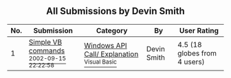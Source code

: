 ﻿<div align="center">

## All Submissions by Devin Smith

</div>

No.  | Submission | Category | By   | User Rating
---- | ---------- | -------- | ---- | -----------
1 | [Simple VB commands<br /><sup>2002-09-15 22:22:58</sup>](https://github.com/Planet-Source-Code/devin-smith-simple-vb-commands__1-39036) | [Windows API Call/ Explanation<br /><sup>Visual Basic</sup>](../ByCategory/windows-api-call-explanation__1-39.md) | Devin Smith | 4.5 (18 globes from 4 users)
